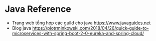 # Java Reference

- Trang web tổng hợp các guild cho java https://www.javaguides.net
- Blog java https://piotrminkowski.com/2018/04/26/quick-guide-to-microservices-with-spring-boot-2-0-eureka-and-spring-cloud/
